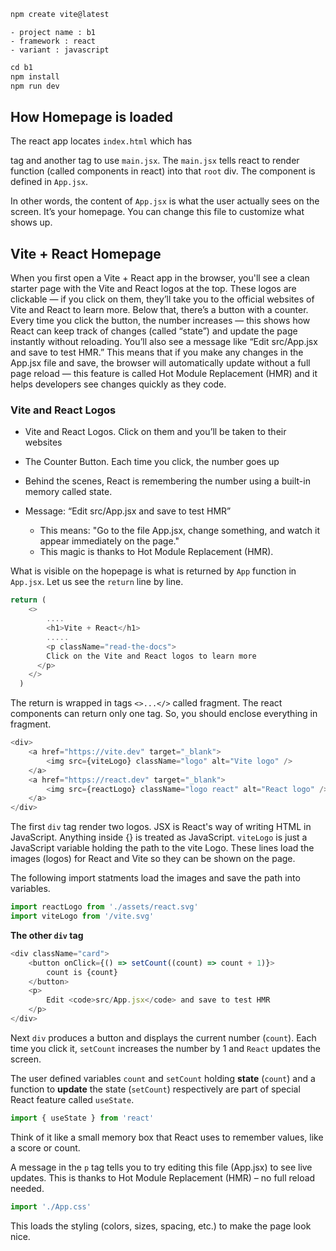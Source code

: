 ```js
npm create vite@latest
```

    - project name : b1
    - framework : react
    - variant : javascript

```js
cd b1
npm install
npm run dev
```

## How Homepage is loaded

The react app locates `index.html` which has <div id="root"></div> tag and another tag to use `main.jsx`. The `main.jsx` tells react to render <App /> function (called components in react) into that `root` div. The component <App /> is defined in `App.jsx`.

In other words, the content of `App.jsx` is what the user actually sees on the screen. It’s your homepage. You can change this file to customize what shows up.

## Vite + React Homepage

When you first open a Vite + React app in the browser, you'll see a clean starter page with the Vite and React logos at the top. These logos are clickable — if you click on them, they’ll take you to the official websites of Vite and React to learn more. Below that, there’s a button with a counter. Every time you click the button, the number increases — this shows how React can keep track of changes (called “state”) and update the page instantly without reloading. You’ll also see a message like “Edit src/App.jsx and save to test HMR.” This means that if you make any changes in the App.jsx file and save, the browser will automatically update without a full page reload — this feature is called Hot Module Replacement (HMR) and it helps developers see changes quickly as they code.

### Vite and React Logos

* Vite and React Logos. Click on them and you’ll be taken to their websites

* The Counter Button. Each time you click, the number goes up

* Behind the scenes, React is remembering the number using a built-in memory called state.

* Message: “Edit src/App.jsx and save to test HMR”

    * This means: "Go to the file App.jsx, change something, and watch it appear immediately on the page."
    * This magic is thanks to Hot Module Replacement (HMR).


What is visible on the hopepage is what is returned by `App` function in `App.jsx`. Let us see the `return` line by line.

```js
return (
    <>
        ....
        <h1>Vite + React</h1>
        .....
        <p className="read-the-docs">
        Click on the Vite and React logos to learn more
      </p>
    </>
  )
```
The return is wrapped in tags `<>...</>` called fragment. The react components can return only one tag. So, you should enclose everything in fragment.

```js
<div>
    <a href="https://vite.dev" target="_blank">
        <img src={viteLogo} className="logo" alt="Vite logo" />
    </a>
    <a href="https://react.dev" target="_blank">
        <img src={reactLogo} className="logo react" alt="React logo" />
    </a>
</div>
```
The first `div` tag render two logos. JSX is React's way of writing HTML in JavaScript. Anything inside {} is treated as JavaScript. `viteLogo` is just a JavaScript variable holding the path to the vite Logo. These lines load the images (logos) for React and Vite so they can be shown on the page.

The following import statments load the images and save the path into variables.

```js
import reactLogo from './assets/react.svg'
import viteLogo from '/vite.svg'
```

**The other `div` tag** 


```js
<div className="card">
    <button onClick={() => setCount((count) => count + 1)}>
        count is {count}
    </button>
    <p>
        Edit <code>src/App.jsx</code> and save to test HMR
    </p>
</div>
```

Next `div` produces a button and displays the current number (`count`). Each time you click it, `setCount` increases the number by 1 and `React` updates the screen. 

The user defined variables `count` and `setCount` holding **state** (`count`) and a function to **update** the state (`setCount`) respectively are part of special React feature called `useState`. 

```js
import { useState } from 'react'
```

Think of it like a small memory box that React uses to remember values, like a score or count.

A message in the `p` tag tells you to try editing this file (App.jsx) to see live updates. This is thanks to Hot Module Replacement (HMR) – no full reload needed.


```js
import './App.css'
```
This loads the styling (colors, sizes, spacing, etc.) to make the page look nice.